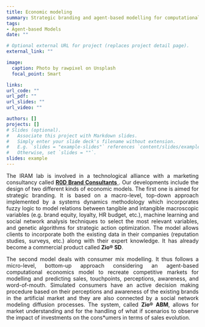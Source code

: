 ```yaml
---
title: Economic modeling
summary: Strategic branding and agent-based modelling for computational economics
tags:
- Agent-based Models
date: ""

# Optional external URL for project (replaces project detail page).
external_link: ""

image:
  caption: Photo by rawpixel on Unsplash
  focal_point: Smart

links: 
url_code: ""
url_pdf: ""
url_slides: ""
url_video: ""

authors: []
projects: []
# Slides (optional).
#   Associate this project with Markdown slides.
#   Simply enter your slide deck's filename without extension.
#   E.g. `slides = "example-slides"` references `content/slides/example-slides.md`.
#   Otherwise, set `slides = ""`.
slides: example
---
```


<div style="text-align: justify">
The IRAM lab is involved in a technological alliance with a marketing consultancy called <a href=https://www.zio-analytics.com/><b>R0D Brand Consultants</b> </a>. Our developments include the design of two different kinds of economic models. The first one is aimed for strategic branding. It is based on a macro-level, top-down approach implemented by a systems dynamics methodology which incorporates fuzzy logic to model relations between tangible and intangible macroscopic variables (e.g. brand equity, loyalty, HR budget, etc.), machine learning and social network analysis techniques to select the most relevant variables, and genetic algorithms for strategic action optimization. The model allows clients to incorporate both the existing data in their companies (reputation studies, surveys, etc.) along with their expert knowledge. It has already become a commercial product called <b>Zio® SD</b>.

The second model deals with consumer mix modelling. It thus follows a micro-level, bottom-up approach considering an agent-based computational economics model to recreate competitive markets for modelling and predicting sales, touchpoints, perceptions, awareness, and word-of-mouth. Simulated consumers have an active decision making procedure based on their perceptions and awareness of the existing brands in the artificial market and they are also connected by a social network modeling diffusion processes. The system, called <b>Zio® ABM</b>, allows for market understanding and for the handling of what if scenarios to observe the impact of investments on the cons*umers in terms of sales evolution.
</div>

 